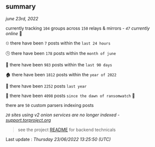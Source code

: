 
## summary
_june 23rd, 2022_

currently tracking `104` groups across `150` relays & mirrors - _`47` currently online_ 📡

⏲ there have been `7` posts within the `last 24 hours`

🕓 there have been `178` posts within the `month of june`

📅 there have been `983` posts within the `last 90 days`

🏚 there have been `1812` posts within the `year of 2022`

🚀 there have been `2252` posts `last year`

🦕 there have been `4098` posts `since the dawn of ransomwatch` 🐣

there are `50` custom parsers indexing posts

_`20` sites using v2 onion services are no longer indexed - [support.torproject.org](https://support.torproject.org/onionservices/v2-deprecation/)_

> see the project [README](https://github.com/jmousqueton/ransomwatch#readme) for backend technicals



Last update : _Thursday 23/06/2022 13:25:50 (UTC)_

